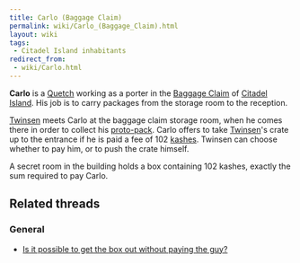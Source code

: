 ```yaml
---
title: Carlo (Baggage Claim)
permalink: wiki/Carlo_(Baggage_Claim).html
layout: wiki
tags:
 - Citadel Island inhabitants
redirect_from:
 - wiki/Carlo.html
---
```


**Carlo** is a [Quetch](Quetch "wikilink") working as a porter in the
[Baggage Claim](Baggage_Claim "wikilink") of [Citadel
Island](Citadel_Island "wikilink"). His job is to carry packages from
the storage room to the reception.

[Twinsen](Twinsen "wikilink") meets Carlo at the baggage claim storage
room, when he comes there in order to collect his
[proto-pack](proto-pack "wikilink"). Carlo offers to take
[Twinsen](Twinsen "wikilink")'s crate up to the entrance if he is paid a
fee of 102 [kashes](kashes "wikilink"). Twinsen can choose whether to
pay him, or to push the crate himself.

A secret room in the building holds a box containing 102 kashes, exactly
the sum required to pay Carlo.

## Related threads

### General

- [Is it possible to get the box out without paying the
  guy?](https://forum.magicball.net/showthread.php?t=11086)
